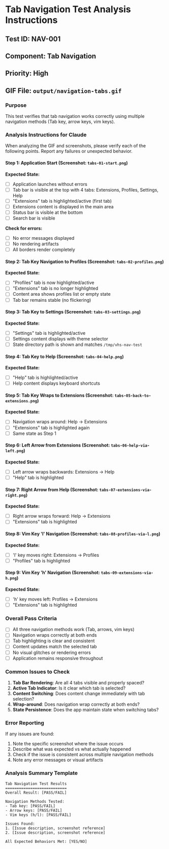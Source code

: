 # Tab Navigation Test Analysis Instructions

## Test ID: NAV-001
## Component: Tab Navigation
## Priority: High
## GIF File: `output/navigation-tabs.gif`

### Purpose
This test verifies that tab navigation works correctly using multiple navigation methods (Tab key, arrow keys, vim keys).

### Analysis Instructions for Claude

When analyzing the GIF and screenshots, please verify each of the following points. Report any failures or unexpected behavior.

#### Step 1: Application Start (Screenshot: `tabs-01-start.png`)
**Expected State:**
- [ ] Application launches without errors
- [ ] Tab bar is visible at the top with 4 tabs: Extensions, Profiles, Settings, Help
- [ ] "Extensions" tab is highlighted/active (first tab)
- [ ] Extensions content is displayed in the main area
- [ ] Status bar is visible at the bottom
- [ ] Search bar is visible

**Check for errors:**
- [ ] No error messages displayed
- [ ] No rendering artifacts
- [ ] All borders render completely

#### Step 2: Tab Key Navigation to Profiles (Screenshot: `tabs-02-profiles.png`)
**Expected State:**
- [ ] "Profiles" tab is now highlighted/active
- [ ] "Extensions" tab is no longer highlighted
- [ ] Content area shows profiles list or empty state
- [ ] Tab bar remains stable (no flickering)

#### Step 3: Tab Key to Settings (Screenshot: `tabs-03-settings.png`)
**Expected State:**
- [ ] "Settings" tab is highlighted/active
- [ ] Settings content displays with theme selector
- [ ] State directory path is shown and matches `/tmp/vhs-nav-test`

#### Step 4: Tab Key to Help (Screenshot: `tabs-04-help.png`)
**Expected State:**
- [ ] "Help" tab is highlighted/active
- [ ] Help content displays keyboard shortcuts

#### Step 5: Tab Key Wraps to Extensions (Screenshot: `tabs-05-back-to-extensions.png`)
**Expected State:**
- [ ] Navigation wraps around: Help → Extensions
- [ ] "Extensions" tab is highlighted again
- [ ] Same state as Step 1

#### Step 6: Left Arrow from Extensions (Screenshot: `tabs-06-help-via-left.png`)
**Expected State:**
- [ ] Left arrow wraps backwards: Extensions → Help
- [ ] "Help" tab is highlighted

#### Step 7: Right Arrow from Help (Screenshot: `tabs-07-extensions-via-right.png`)
**Expected State:**
- [ ] Right arrow wraps forward: Help → Extensions
- [ ] "Extensions" tab is highlighted

#### Step 8: Vim Key 'l' Navigation (Screenshot: `tabs-08-profiles-via-l.png`)
**Expected State:**
- [ ] 'l' key moves right: Extensions → Profiles
- [ ] "Profiles" tab is highlighted

#### Step 9: Vim Key 'h' Navigation (Screenshot: `tabs-09-extensions-via-h.png`)
**Expected State:**
- [ ] 'h' key moves left: Profiles → Extensions
- [ ] "Extensions" tab is highlighted

### Overall Pass Criteria
- [ ] All three navigation methods work (Tab, arrows, vim keys)
- [ ] Navigation wraps correctly at both ends
- [ ] Tab highlighting is clear and consistent
- [ ] Content updates match the selected tab
- [ ] No visual glitches or rendering errors
- [ ] Application remains responsive throughout

### Common Issues to Check
1. **Tab Bar Rendering**: Are all 4 tabs visible and properly spaced?
2. **Active Tab Indicator**: Is it clear which tab is selected?
3. **Content Switching**: Does content change immediately with tab selection?
4. **Wrap-around**: Does navigation wrap correctly at both ends?
5. **State Persistence**: Does the app maintain state when switching tabs?

### Error Reporting
If any issues are found:
1. Note the specific screenshot where the issue occurs
2. Describe what was expected vs what actually happened
3. Check if the issue is consistent across multiple navigation methods
4. Note any error messages or visual artifacts

### Analysis Summary Template
```
Tab Navigation Test Results
===========================
Overall Result: [PASS/FAIL]

Navigation Methods Tested:
- Tab key: [PASS/FAIL]
- Arrow keys: [PASS/FAIL]  
- Vim keys (h/l): [PASS/FAIL]

Issues Found:
1. [Issue description, screenshot reference]
2. [Issue description, screenshot reference]

All Expected Behaviors Met: [YES/NO]
```